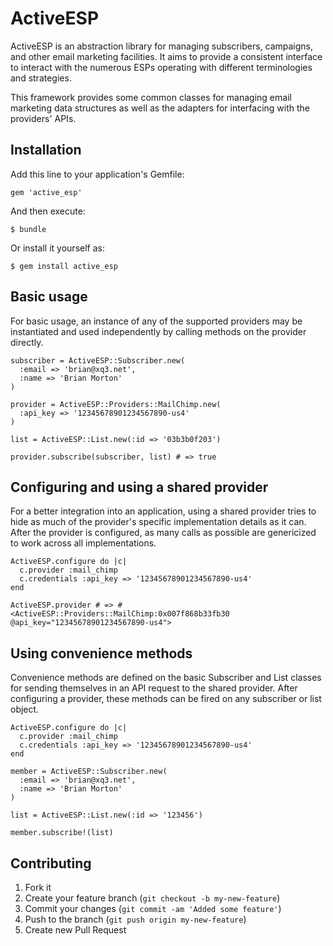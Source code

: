 # ActiveESP

ActiveESP is an abstraction library for managing subscribers, campaigns, and other email marketing facilities. It aims to provide a consistent interface to interact with the numerous ESPs operating with different terminologies and strategies.

This framework provides some common classes for managing email marketing data structures as well as the adapters for interfacing with the providers' APIs.

## Installation

Add this line to your application's Gemfile:

    gem 'active_esp'

And then execute:

    $ bundle

Or install it yourself as:

    $ gem install active_esp

## Basic usage

For basic usage, an instance of any of the supported providers may be instantiated and used independently by calling methods on the provider directly.

```
subscriber = ActiveESP::Subscriber.new(
  :email => 'brian@xq3.net', 
  :name => 'Brian Morton'
)

provider = ActiveESP::Providers::MailChimp.new(
  :api_key => '12345678901234567890-us4'
)

list = ActiveESP::List.new(:id => '03b3b0f203')

provider.subscribe(subscriber, list) # => true
```

## Configuring and using a shared provider

For a better integration into an application, using a shared provider tries to hide as much of the provider's specific implementation details as it can.  After the provider is configured, as many calls as possible are genericized to work across all implementations.

```
ActiveESP.configure do |c|
  c.provider :mail_chimp
  c.credentials :api_key => '12345678901234567890-us4'
end

ActiveESP.provider # => #<ActiveESP::Providers::MailChimp:0x007f868b33fb30 @api_key="12345678901234567890-us4">
```

## Using convenience methods

Convenience methods are defined on the basic Subscriber and List classes for sending themselves in an API request to the shared provider.  After configuring a provider, these methods can be fired on any subscriber or list object.

```
ActiveESP.configure do |c|
  c.provider :mail_chimp
  c.credentials :api_key => '12345678901234567890-us4'
end

member = ActiveESP::Subscriber.new(
  :email => 'brian@xq3.net', 
  :name => 'Brian Morton'
)

list = ActiveESP::List.new(:id => '123456')

member.subscribe!(list)
```

## Contributing

1. Fork it
2. Create your feature branch (`git checkout -b my-new-feature`)
3. Commit your changes (`git commit -am 'Added some feature'`)
4. Push to the branch (`git push origin my-new-feature`)
5. Create new Pull Request
